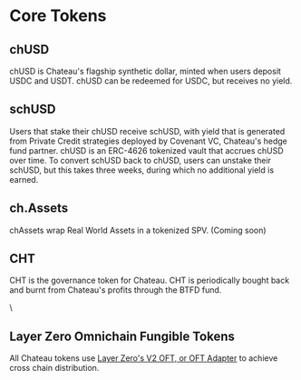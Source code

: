 # Core Tokens

## chUSD

chUSD is Chateau's flagship synthetic dollar, minted when users deposit USDC and USDT. chUSD can be redeemed for USDC, but receives no yield.

## schUSD

Users that stake their chUSD receive schUSD, with yield that is generated from Private Credit strategies deployed by Covenant VC, Chateau's hedge fund partner. chUSD is an ERC-4626 tokenized vault that accrues chUSD over time. To convert schUSD back to chUSD, users can unstake their schUSD, but this takes three weeks, during which no additional yield is earned.

## ch.Assets

chAssets wrap Real World Assets in a tokenized SPV. (Coming soon)

## CHT

CHT is the governance token for Chateau. CHT is periodically bought back and burnt from Chateau's profits through the BTFD fund.

\


## Layer Zero Omnichain Fungible Tokens

All Chateau tokens use [Layer Zero's V2 OFT, or OFT Adapter](https://docs.layerzero.network/v2/developers/evm/oft/quickstart) to achieve cross chain distribution.
